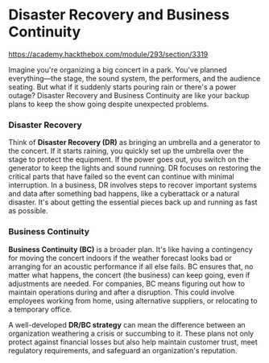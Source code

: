 # Disaster Recovery and Business Continuity
https://academy.hackthebox.com/module/293/section/3319

Imagine you're organizing a big concert in a park. You've planned everything—the stage, the sound system, the performers, and the audience seating. But what if it suddenly starts pouring rain or there's a power outage? Disaster Recovery and Business Continuity are like your backup plans to keep the show going despite unexpected problems.

### Disaster Recovery
Think of **Disaster Recovery (DR)** as bringing an umbrella and a generator to the concert. If it starts raining, you quickly set up the umbrella over the stage to protect the equipment. If the power goes out, you switch on the generator to keep the lights and sound running. DR focuses on restoring the critical parts that have failed so the event can continue with minimal interruption. In a business, DR involves steps to recover important systems and data after something bad happens, like a cyberattack or a natural disaster. It's about getting the essential pieces back up and running as fast as possible.

### Business Continuity
**Business Continuity (BC)** is a broader plan. It's like having a contingency for moving the concert indoors if the weather forecast looks bad or arranging for an acoustic performance if all else fails. BC ensures that, no matter what happens, the concert (the business) can keep going, even if adjustments are needed. For companies, BC means figuring out how to maintain operations during and after a disruption. This could involve employees working from home, using alternative suppliers, or relocating to a temporary office.

A well-developed **DR/BC strategy** can mean the difference between an organization weathering a crisis or succumbing to it. These plans not only protect against financial losses but also help maintain customer trust, meet regulatory requirements, and safeguard an organization's reputation.